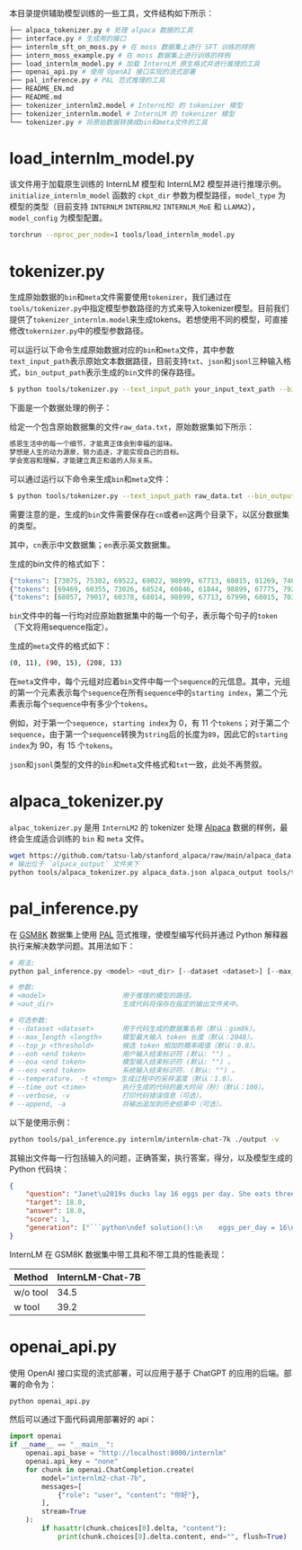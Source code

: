 本目录提供辅助模型训练的一些工具，文件结构如下所示：

```bash
├── alpaca_tokenizer.py # 处理 alpaca 数据的工具
├── interface.py # 生成用的接口
├── internlm_sft_on_moss.py # 在 moss 数据集上进行 SFT 训练的样例
├── intern_moss_example.py # 在 moss 数据集上进行训练的样例
├── load_internlm_model.py # 加载 InternLM 原生格式并进行推理的工具
├── openai_api.py # 使用 OpenAI 接口实现的流式部署
├── pal_inference.py # PAL 范式推理的工具
├── README_EN.md
├── README.md
├── tokenizer_internlm2.model # InternLM2 的 tokenizer 模型
├── tokenizer_internlm.model # InternLM 的 tokenizer 模型
└── tokenizer.py # 将原始数据转换成bin和meta文件的工具
```

# load_internlm_model.py

该文件用于加载原生训练的 InternLM 模型和 InternLM2 模型并进行推理示例。 `initialize_internlm_model` 函数的 `ckpt_dir` 参数为模型路径，`model_type` 为模型的类型（目前支持 `INTERNLM` `INTERNLM2` `INTERNLM_MoE` 和 `LLAMA2`），`model_config` 为模型配置。

```bash
torchrun --nproc_per_node=1 tools/load_internlm_model.py
```

# tokenizer.py

生成原始数据的`bin`和`meta`文件需要使用`tokenizer`，我们通过在`tools/tokenizer.py`中指定模型参数路径的方式来导入tokenizer模型。目前我们提供了`tokenizer_internlm.model`来生成tokens。若想使用不同的模型，可直接修改`tokernizer.py`中的模型参数路径。

可以运行以下命令生成原始数据对应的`bin`和`meta`文件，其中参数`text_input_path`表示原始文本数据路径，目前支持`txt`、`json`和`jsonl`三种输入格式，`bin_output_path`表示生成的`bin`文件的保存路径。

```bash
$ python tools/tokenizer.py --text_input_path your_input_text_path --bin_output_path your_output_bin_path
```

下面是一个数据处理的例子：

给定一个包含原始数据集的文件`raw_data.txt`，原始数据集如下所示：

```bash
感恩生活中的每一个细节，才能真正体会到幸福的滋味。
梦想是人生的动力源泉，努力追逐，才能实现自己的目标。
学会宽容和理解，才能建立真正和谐的人际关系。
```

可以通过运行以下命令来生成`bin`和`meta`文件：
```bash
$ python tools/tokenizer.py --text_input_path raw_data.txt --bin_output_path cn/output.bin
```

需要注意的是，生成的`bin`文件需要保存在`cn`或者`en`这两个目录下，以区分数据集的类型。

其中，`cn`表示中文数据集；`en`表示英文数据集。

生成的bin文件的格式如下：

```python
{"tokens": [73075, 75302, 69522, 69022, 98899, 67713, 68015, 81269, 74637, 75445, 99157]}
{"tokens": [69469, 60355, 73026, 68524, 60846, 61844, 98899, 67775, 79241, 98899, 67713, 67800, 67453, 67838, 99157]}
{"tokens": [68057, 79017, 60378, 68014, 98899, 67713, 67990, 68015, 70381, 67428, 61003, 67622, 99157]}
```

`bin`文件中的每一行均对应原始数据集中的每一个句子，表示每个句子的`token`（下文将用sequence指定）。

生成的`meta`文件的格式如下：

```bash
(0, 11), (90, 15), (208, 13)
```

在`meta`文件中，每个元组对应着`bin`文件中每一个`sequence`的元信息。其中，元组的第一个元素表示每个`sequence`在所有`sequence`中的`starting index`，第二个元素表示每个`sequence`中有多少个`tokens`。

例如，对于第一个`sequence`，`starting index`为 0，有 11 个`tokens`；对于第二个`sequence`，由于第一个`sequence`转换为`string`后的长度为`89`，因此它的`starting index`为 90，有 15 个`tokens`。

`json`和`jsonl`类型的文件的`bin`和`meta`文件格式和`txt`一致，此处不再赘叙。

# alpaca_tokenizer.py

`alpac_tokenizer.py` 是用 `InternLM2` 的 tokenizer 处理 [Alpaca](https://github.com/tatsu-lab/stanford_alpaca) 数据的样例，最终会生成适合训练的 `bin` 和 `meta` 文件。

```bash
wget https://github.com/tatsu-lab/stanford_alpaca/raw/main/alpaca_data.json
# 输出位于 `alpaca_output` 文件夹下
python tools/alpaca_tokenizer.py alpaca_data.json alpaca_output tools/tokenizer_internlm2.model --split_ratio 0.1
```

# pal_inference.py

在 [GSM8K](https://huggingface.co/datasets/gsm8k) 数据集上使用 [PAL](https://github.com/reasoning-machines/pal) 范式推理，使模型编写代码并通过 Python 解释器执行来解决数学问题。其用法如下：

```python
# 用法:
python pal_inference.py <model> <out_dir> [--dataset <dataset>] [--max_length <length>] [--top_p <threshold>] [--eoh <end token>] [--eoa <end token>] [--eos <end token>] [--temperature <temp>] [--time_out <time>] [--verbose, -v] [--append, -a]

# 参数:
# <model>                   用于推理的模型的路径。
# <out_dir>                 生成代码将保存在指定的输出文件夹中。

# 可选参数:
# --dataset <dataset>       用于代码生成的数据集名称（默认：gsm8k）。
# --max_length <length>     模型最大输入 token 长度（默认：2048）。
# --top_p <threshold>       候选 token 相加的概率阈值（默认：0.8）。
# --eoh <end token>         用户输入结束标识符 (默认: "") 。
# --eoa <end token>         模型输入结束标识符 (默认: "") 。
# --eos <end token>         系统输入结束标识符. (默认: "") 。
# --temperature， -t <temp> 生成过程中的采样温度（默认：1.0）。
# --time_out <time>         执行生成的代码的最大时间（秒）（默认：100）。
# --verbose, -v             打印代码错误信息（可选）。
# --append, -a              将输出追加到历史结果中（可选）。
```

以下是使用示例：

```bash
python tools/pal_inference.py internlm/internlm-chat-7k ./output -v
```

其输出文件每一行包括输入的问题，正确答案，执行答案，得分，以及模型生成的 Python 代码块：

````json
{
    "question": "Janet\u2019s ducks lay 16 eggs per day. She eats three for breakfast every morning and bakes muffins for her friends every day with four. She sells the remainder at the farmers' market daily for $2 per fresh duck egg. How much in dollars does she make every day at the farmers' market?",
    "target": 18.0,
    "answer": 18.0,
    "score": 1,
    "generation": ["```python\ndef solution():\n    eggs_per_day = 16\n    eggs_per_breakfast = 3\n    eggs_per_muffin = 4\n    eggs_used = eggs_per_day - eggs_per_breakfast - eggs_per_muffin\n    eggs_sold = eggs_used\n    price_per_egg = 2\n    eggs_made = eggs_sold * price_per_egg\n    result = eggs_made\n    return result\n```"]
}
````

InternLM 在 GSM8K 数据集中带工具和不带工具的性能表现：

| Method   | **InternLM-Chat-7B** |
| -------- | -------------------- |
| w/o tool | 34.5                 |
| w tool   | 39.2                 |

# openai_api.py

使用 OpenAI 接口实现的流式部署，可以应用于基于 ChatGPT 的应用的后端。部署的命令为：

```bash
python openai_api.py
```

然后可以通过下面代码调用部署好的 api：

```python
import openai
if __name__ == "__main__":
    openai.api_base = "http://localhost:8000/internlm"
    openai.api_key = "none"
    for chunk in openai.ChatCompletion.create(
        model="internlm2-chat-7b",
        messages=[
            {"role": "user", "content": "你好"},
        ],
        stream=True
    ):
        if hasattr(chunk.choices[0].delta, "content"):
            print(chunk.choices[0].delta.content, end="", flush=True)
```
